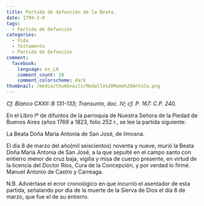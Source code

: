 ```yaml
---
title: Partida de defunción de la Beata.
date: 1799-3-8
tags:
  - Partida de Defunción
categories:
  - Vida
  - Testamento
  - Partida de Defunción
comment:
  facebook:
    language: es_LA
    comment_count: 20
    comment_colorscheme: dark
thumbnail: /media/thumbnails/Medalla%20Mama%20Antula.png
---
```

_Cf. Blanco CXXII: B 131-133; Transunto, doc. IV; cf. P. 167: C.P. 240._

En el Libro Iº de difuntos de la parroquia de Nuestra Señora de la Piedad de Buenos Aires (años 1769 a 1823, folio 252 r., se lee la partida siguiente:

La Beata Doña María Antonia de San José, de limosna.

El día 8 de marzo del año(mil seiscientos) noventa y nueve, murió la Beata Doña María Antonia de San José, a la que sepulté en el campo santo con entierro menor de cruz baja, vigilia y misa de cuerpo presente, en virtud de la licencia del Doctor Ríos, Cura de la Concepción, y por verdad lo firmé.  Manuel Antonio de Castro y  Carreaga.

N.B. Adviértase el error cronológico en que incurrió el asentador de esta partida, señalando por día de la muerte de la Sierva de Dios el día 8 de marzo, que fue el de su entierro.

